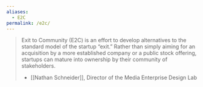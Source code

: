 ```yaml
---
aliases:
  - E2C
permalink: /e2c/
---
```

> Exit to Community (E2C) is an effort to develop alternatives to the standard model of the startup “exit.” Rather than simply aiming for an acquisition by a more established company or a public stock offering, startups can mature into ownership by their community of stakeholders.
> - [[Nathan Schneider]], Director of the Media Enterprise Design Lab

